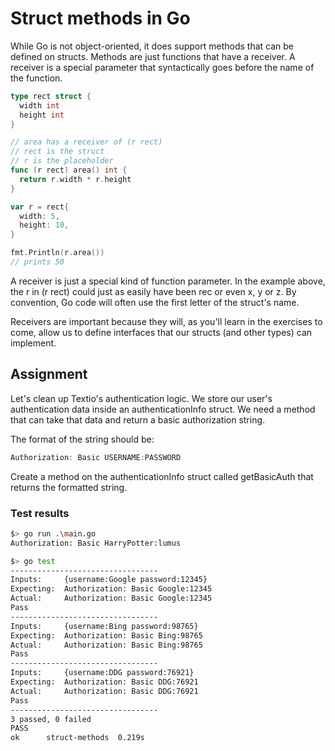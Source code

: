 # Struct methods in Go

While Go is not object-oriented, it does support methods that can be defined on structs. Methods are just functions that have a receiver. A receiver is a special parameter that syntactically goes before the name of the function.

```go
type rect struct {
  width int
  height int
}

// area has a receiver of (r rect)
// rect is the struct
// r is the placeholder
func (r rect) area() int {
  return r.width * r.height
}

var r = rect{
  width: 5,
  height: 10,
}

fmt.Println(r.area())
// prints 50
```
A receiver is just a special kind of function parameter. In the example above, the r in (r rect) could just as easily have been rec or even x, y or z. By convention, Go code will often use the first letter of the struct's name.

Receivers are important because they will, as you'll learn in the exercises to come, allow us to define interfaces that our structs (and other types) can implement.

## Assignment
Let's clean up Textio's authentication logic. We store our user's authentication data inside an authenticationInfo struct. We need a method that can take that data and return a basic authorization string.

The format of the string should be:
```go
Authorization: Basic USERNAME:PASSWORD
```
Create a method on the authenticationInfo struct called getBasicAuth that returns the formatted string.

### Test results
```bash
$> go run .\main.go
Authorization: Basic HarryPotter:lumus

$> go test
---------------------------------
Inputs:     {username:Google password:12345}
Expecting:  Authorization: Basic Google:12345
Actual:     Authorization: Basic Google:12345
Pass
---------------------------------
Inputs:     {username:Bing password:98765}
Expecting:  Authorization: Basic Bing:98765
Actual:     Authorization: Basic Bing:98765
Pass
---------------------------------
Inputs:     {username:DDG password:76921}
Expecting:  Authorization: Basic DDG:76921
Actual:     Authorization: Basic DDG:76921
Pass
---------------------------------
3 passed, 0 failed
PASS
ok      struct-methods  0.219s
```